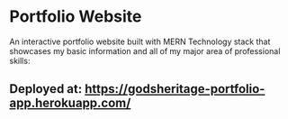 # Portfolio Website

An interactive portfolio website built with MERN Technology stack that showcases my basic information and all of my major area of professional skills:

## Deployed at: https://godsheritage-portfolio-app.herokuapp.com/
